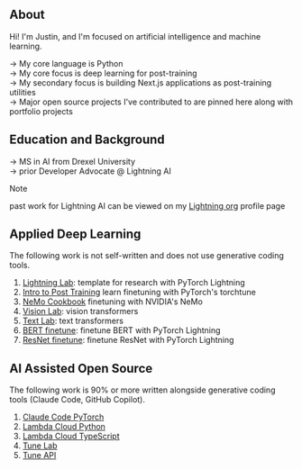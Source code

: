## About
Hi! I'm Justin, and I'm focused on artificial intelligence and machine learning. 

→ My core language is Python<br/>
→ My core focus is deep learning for post-training <br/>
→ My secondary focus is building Next.js applications as post-training utilities<br/>
→ Major open source projects I've contributed to are pinned here along with portfolio projects

## Education and Background

→ MS in AI from Drexel University <br/>
→ prior Developer Advocate @ Lightning AI 

> [!NOTE]
> past work for Lightning AI can be viewed on my [Lightning org](https://lightning.ai/justin) profile page <br/>

## Applied Deep Learning

The following work is not self-written and does not use generative coding tools. 

1. [Lightning Lab](https://github.com/jxtngx/lightning-lab): template for research with PyTorch Lightning
2. [Intro to Post Training](https://github.com/jxtngx/intro-to-post-training) learn finetuning with PyTorch's torchtune
3. [NeMo Cookbook](https://github.com/jxtngx/nemo-cookbook) finetuning with NVIDIA's NeMo
4. [Vision Lab](https://github.com/jxtngx/vision-lab): vision transformers
5. [Text Lab](https://github.com/jxtngx/text-lab): text transformers
6. [BERT finetune](https://github.com/jxtngx/bert-finetune): finetune BERT with PyTorch Lightning
7. [ResNet finetune](https://github.com/jxtngx/resnet-finetune): finetune ResNet with PyTorch Lightning

## AI Assisted Open Source

The following work is 90% or more written alongside generative coding tools (Claude Code, GitHub Copilot).

1. [Claude Code PyTorch](https://github.com/jxtngx/claude-code-pytorch)
2. [Lambda Cloud Python](https://github.com/jxtngx/lambda-cloud-python)
3. [Lambda Cloud TypeScript](https://github.com/jxtngx/lambda-cloud-typescript)
4. [Tune Lab](https://github.com/theosis-ai/tunelab)
5. [Tune API](https://github.com/theosis-ai/tuneapi)
